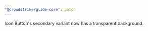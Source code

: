 ```yaml
---
'@crowdstrike/glide-core': patch
---
```


Icon Button's secondary variant now has a transparent background.
